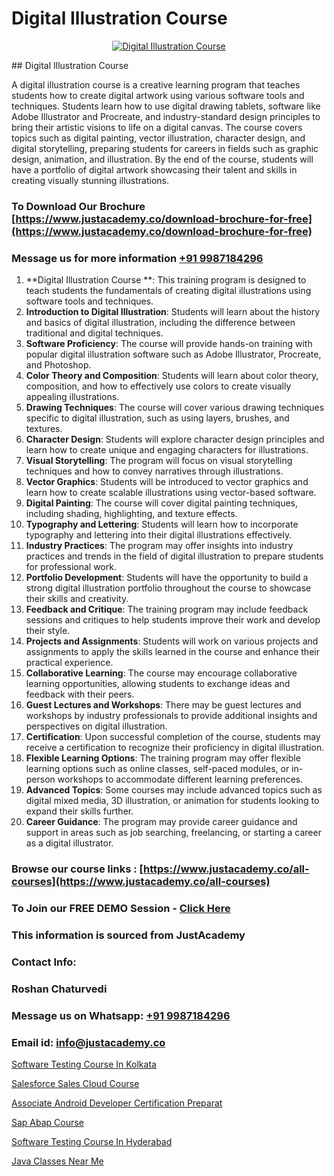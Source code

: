 # Digital Illustration Course

<p align="center">
  <a href="https://justacademy.co/all-courses">
    <img src="https://ibb.co/CngWr2j" alt="Digital Illustration Course">
  </a>
</p>
## Digital Illustration Course

A digital illustration course is a creative learning program that teaches students how to create digital artwork using various software tools and techniques. Students learn how to use digital drawing tablets, software like Adobe Illustrator and Procreate, and industry-standard design principles to bring their artistic visions to life on a digital canvas. The course covers topics such as digital painting, vector illustration, character design, and digital storytelling, preparing students for careers in fields such as graphic design, animation, and illustration. By the end of the course, students will have a portfolio of digital artwork showcasing their talent and skills in creating visually stunning illustrations.
### To Download Our Brochure [https://www.justacademy.co/download-brochure-for-free](https://www.justacademy.co/download-brochure-for-free)
### Message us for more information [+91 9987184296](https://api.whatsapp.com/send?phone=919987184296)
1) **Digital Illustration Course **: This training program is designed to teach students the fundamentals of creating digital illustrations using software tools and techniques. 
2) **Introduction to Digital Illustration**: Students will learn about the history and basics of digital illustration, including the difference between traditional and digital techniques.
3) **Software Proficiency**: The course will provide hands-on training with popular digital illustration software such as Adobe Illustrator, Procreate, and Photoshop.
4) **Color Theory and Composition**: Students will learn about color theory, composition, and how to effectively use colors to create visually appealing illustrations.
5) **Drawing Techniques**: The course will cover various drawing techniques specific to digital illustration, such as using layers, brushes, and textures.
6) **Character Design**: Students will explore character design principles and learn how to create unique and engaging characters for illustrations.
7) **Visual Storytelling**: The program will focus on visual storytelling techniques and how to convey narratives through illustrations.
8) **Vector Graphics**: Students will be introduced to vector graphics and learn how to create scalable illustrations using vector-based software.
9) **Digital Painting**: The course will cover digital painting techniques, including shading, highlighting, and texture effects.
10) **Typography and Lettering**: Students will learn how to incorporate typography and lettering into their digital illustrations effectively.
11) **Industry Practices**: The program may offer insights into industry practices and trends in the field of digital illustration to prepare students for professional work.
12) **Portfolio Development**: Students will have the opportunity to build a strong digital illustration portfolio throughout the course to showcase their skills and creativity.
13) **Feedback and Critique**: The training program may include feedback sessions and critiques to help students improve their work and develop their style.
14) **Projects and Assignments**: Students will work on various projects and assignments to apply the skills learned in the course and enhance their practical experience.
15) **Collaborative Learning**: The course may encourage collaborative learning opportunities, allowing students to exchange ideas and feedback with their peers.
16) **Guest Lectures and Workshops**: There may be guest lectures and workshops by industry professionals to provide additional insights and perspectives on digital illustration.
17) **Certification**: Upon successful completion of the course, students may receive a certification to recognize their proficiency in digital illustration.
18) **Flexible Learning Options**: The training program may offer flexible learning options such as online classes, self-paced modules, or in-person workshops to accommodate different learning preferences.
19) **Advanced Topics**: Some courses may include advanced topics such as digital mixed media, 3D illustration, or animation for students looking to expand their skills further.
20) **Career Guidance**: The program may provide career guidance and support in areas such as job searching, freelancing, or starting a career as a digital illustrator.

### Browse our course links : [https://www.justacademy.co/all-courses](https://www.justacademy.co/all-courses) 
### To Join our FREE DEMO Session - [Click Here](https://www.justacademy.co/register-for-course-demo)


### This information is sourced from JustAcademy
### Contact Info:
### Roshan Chaturvedi
### Message us on Whatsapp: [+91 9987184296](https://api.whatsapp.com/send?phone=919987184296)
### Email id: [info@justacademy.co](mailto:info@justacademy.co)
                
[Software Testing Course In Kolkata](https://www.linkedin.com/pulse/software-testing-course-kolkata-justacademy-sunnyvale-yvvgc?trackingId=A%2BMAzOLppCC4YxzGz%2FL3zw%3D%3D&lipi=urn%3Ali%3Apage%3Ad_flagship3_company_admin%3BY8luX3FqRoKvysGk6zzShw%3D%3D)

[Salesforce Sales Cloud Course](https://www.linkedin.com/pulse/salesforce-sales-cloud-course-justacademy-houston-5yxdf?trackingId=1dF2YrBgJaUff5E%2BzjV6Gg%3D%3D&lipi=urn%3Ali%3Apage%3Ad_flagship3_company_admin%3B7JDWY034S6um4RLOpjnAgA%3D%3D)

[Associate Android Developer Certification Preparat](https://medium.com/@namusn/associate-android-developer-certification-preparat-a6221240b5cb)

[Sap Abap Course](https://medium.com/@ranemanish460/sap-abap-course-44d411f97d11)

[Software Testing Course In Hyderabad](https://justacademyin.github.io/justacademy/software-testing-course-in-hyderabad)

[Java Classes Near Me](https://justacademyin.github.io/justacademy/java-classes-near-me)

